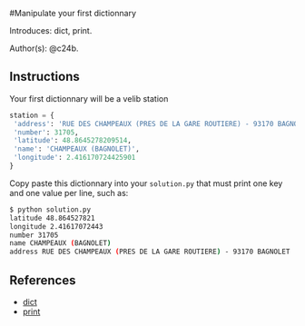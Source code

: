 #Manipulate your first dictionnary

Introduces: dict, print.

Author(s): @c24b.

## Instructions

Your first dictionnary will be a velib station

```python
station = {
 'address': 'RUE DES CHAMPEAUX (PRES DE LA GARE ROUTIERE) - 93170 BAGNOLET',
 'number': 31705,
 'latitude': 48.8645278209514,
 'name': 'CHAMPEAUX (BAGNOLET)',
 'longitude': 2.416170724425901
}
```

Copy paste this dictionnary into your `solution.py` that must print one key and one value per line, such as:

```bash
$ python solution.py
latitude 48.864527821
longitude 2.41617072443
number 31705
name CHAMPEAUX (BAGNOLET)
address RUE DES CHAMPEAUX (PRES DE LA GARE ROUTIERE) - 93170 BAGNOLET
```




## References
 - [dict](https://docs.python.org/3/library/stdtypes.html#mapping-types-dict)
 - [print](https://docs.python.org/3/tutorial/index.html)
